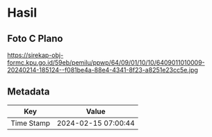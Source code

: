 # Hasil

## Foto C Plano

https://sirekap-obj-formc.kpu.go.id/59eb/pemilu/ppwp/64/09/01/10/10/6409011010009-20240214-185124--f081be4a-88e4-4341-8f23-a8251e23cc5e.jpg


## Metadata

| Key        | Value               |
| ---------- | ------------------- |
| Time Stamp | 2024-02-15 07:00:44 |



